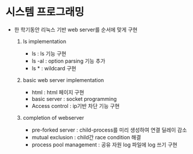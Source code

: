 시스템 프로그래밍
=================

- 한 학기동안 리눅스 기반 web server를 순서에 맞게 구현
    1. ls implementation
       - ls : ls 기능 구현
       - ls -al : option parsing 기능 추가
       - ls * : wildcard 구현
  
    2. basic web server implementation
  
       - html : html 페이지 구현
       - basic server : socket programming
       - Access control : ip기반 차단 기능 구현
  
    3. completion of webserver
       - pre-forked server : child-process를 미리 생성하여 연결 딜레이 감소
       - mutual exclusion : child간 race condition 해결
       - process pool management : 공유 자원 log 파일에 log 쓰기 구현
